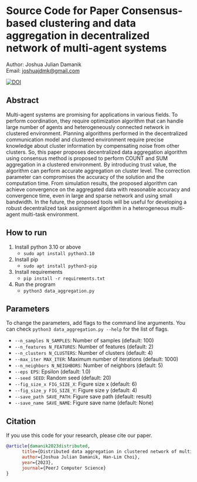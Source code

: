 # Source Code for Paper Consensus-based clustering and data aggregation in decentralized network of multi-agent systems
Author: Joshua Julian Damanik<br>
Email: joshuajdmk@gmail.com

[![DOI](https://zenodo.org/badge/599489117.svg)](https://zenodo.org/badge/latestdoi/599489117)

## Abstract
Multi-agent systems are promising for applications in various fields. To perform coordination, they require optimization algorithm that can handle large number of agents and heterogeneously connected network in clustered environment. Planning algorithms performed in the decentralized communication model and clustered environment require precise knowledge about cluster information by compensating noise from other clusters. So, this paper proposes decentralized data aggregation algorithm using consensus method is proposed to perform COUNT and SUM aggregation in a clustered environment. By introducing trust value, the algorithm can perform accurate aggregation on cluster level. The correction parameter can compromises the accuracy of the solution and the computation time. From simulation results, the proposed algorithm can achieve convergence on the aggregated data with reasonable accuracy and convergence time, even in large and sparse network and using small bandwidth. In the future, the proposed tools will be useful for developing a robust decentralized task assignment algorithm in a heterogeneous multi-agent multi-task environment.

## How to run
1. Install python 3.10 or above
    - `sudo apt install python3.10`
2. Install pip
    - `sudo apt install python3-pip`
3. Install requirements
    - `pip install -r requirements.txt`
4. Run the program
    - `python3 data_aggregation.py`

## Parameters

To change the parameters, add flags to the command line arguments.
You can check `python3 data_aggregation.py --help` for the list of flags.

- `--n_samples N_SAMPLES`: Number of samples (default: 100)
- `--n_features N_FEATURES`: Number of features (default: 2)
- `--n_clusters N_CLUSTERS`: Number of clusters (default: 4)
- `--max_iter MAX_ITER`: Maximum number of iterations (default: 1000)
- `--n_neighbors N_NEIGHBORS`: Number of neighbors (default: 5)
- `--eps EPS`: Epsilon (default: 1.0)
- `--seed SEED`: Random seed (default: 20)
- `--fig_size_x FIG_SIZE_X`: Figure size x (default: 6)
- `--fig_size_y FIG_SIZE_Y`: Figure size y (default: 4)
- `--save_path SAVE_PATH`: Figure save path (default: result)
- `--save_name SAVE_NAME`: Figure save name (default: None)

## Citation
If you use this code for your research, please cite our paper.

```bibtex
@article{damanik2023distributed,
      title={Distributed data aggregation in clustered network of multi-agent systems}, 
      author={Joshua Julian Damanik, Han-Lim Choi},
      year={2023},
      journal={PeerJ Computer Science}
}
```
